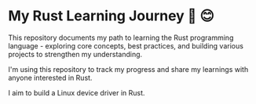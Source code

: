# My Rust Learning Journey 🦀 😊

This repository documents my path to learning the Rust programming language - exploring core concepts, best practices, and building various projects to strengthen my understanding.

I'm using this repository to track my progress and share my learnings with anyone interested in Rust.

I aim to build a Linux device driver in Rust.